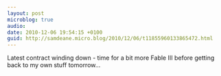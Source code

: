 ```yaml
---
layout: post
microblog: true
audio: 
date: 2010-12-06 19:54:15 +0100
guid: http://samdeane.micro.blog/2010/12/06/t11855960133865472.html
---
```

Latest contract winding down - time for a bit more Fable III before getting back to my own stuff tomorrow...
